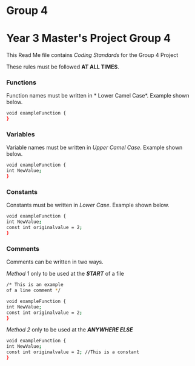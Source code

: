 # Group 4
# Year 3 Master's Project Group 4

This Read Me file contains *Coding Standards* for the Group 4 Project

These rules must be followed **AT ALL TIMES**.

### Functions

Function names must be written in * Lower Camel Case*. Example shown below.
```sh
void exampleFunction {
}
```
### Variables

Variable names must be written in *Upper Camel Case*. Example shown below.
```sh
void exampleFunction {
int NewValue;
}
```

### Constants
Constants must be written in *Lower Case*. Example shown below.
```sh
void exampleFunction {
int NewValue;
const int originalvalue = 2;
}
```

### Comments
Comments can be written in two ways. 

*Method 1* only to be used at the ***START*** of a file

```sh
/* This is an example
of a line comment */

void exampleFunction {
int NewValue;
const int originalvalue = 2;
}
```

*Method 2* only to be used at the ***ANYWHERE ELSE***

```sh
void exampleFunction {
int NewValue; 
const int originalvalue = 2; //This is a constant
}
```
